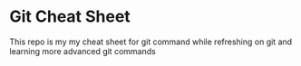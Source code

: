 # Git Cheat Sheet

This repo is my my cheat sheet for git command while refreshing on git and learning more advanced git commands
